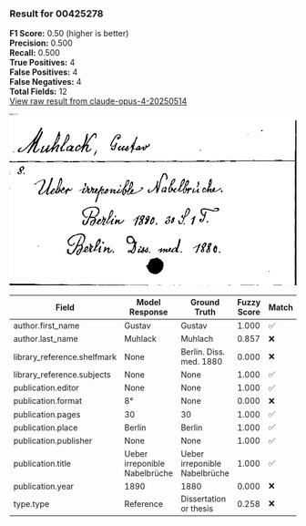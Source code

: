 ### Result for 00425278
**F1 Score:** 0.50 (higher is better)<br>**Precision:** 0.500<br>**Recall:** 0.500<br>**True Positives:** 4<br>**False Positives:** 4<br>**False Negatives:** 4<br>**Total Fields:** 12<br>[View raw result from claude-opus-4-20250514](https://github.com/RISE-UNIBAS/humanities_data_benchmark/blob/main/results/2025-09-02/T0147/request_T0147_00425278.json)

<img src="https://github.com/RISE-UNIBAS/humanities_data_benchmark/blob/main/benchmarks/zettelkatalog/images/00425278.jpg?raw=true" alt="00425278" width="600px">

| Field | Model Response | Ground Truth | Fuzzy Score | Match |
|-------|----------------|--------------|-------------|-------|
| author.first_name | Gustav | Gustav | 1.000 | ✅ |
| author.last_name | Muhlack | Muhlach | 0.857 | ❌ |
| library_reference.shelfmark | None | Berlin. Diss. med. 1880 | 0.000 | ❌ |
| library_reference.subjects | None | None | 1.000 | ✅ |
| publication.editor | None | None | 1.000 | ✅ |
| publication.format | 8° | None | 0.000 | ❌ |
| publication.pages | 30 | 30 | 1.000 | ✅ |
| publication.place | Berlin | Berlin | 1.000 | ✅ |
| publication.publisher | None | None | 1.000 | ✅ |
| publication.title | Ueber irreponible Nabelbrüche | Ueber irreponible Nabelbrüche | 1.000 | ✅ |
| publication.year | 1890 | 1880 | 0.000 | ❌ |
| type.type | Reference | Dissertation or thesis | 0.258 | ❌ |
